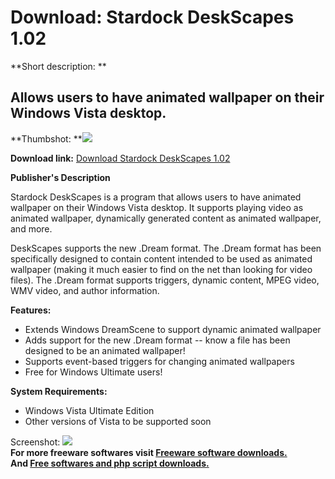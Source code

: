# Download: Stardock DeskScapes 1.02

**Short description: **

## Allows users to have animated wallpaper on their Windows Vista desktop.

  
**Thumbshot: **![](http://www.freewarefiles.com/screenshot/stdeskscapes2_md.jpg)   
  
**Download link:** [Download Stardock DeskScapes 1.02](http://freesoftwares.boysofts.com/Stardock-DeskScapes_program_37782.html)  
  

**Publisher's Description**  
  

Stardock DeskScapes is a program that allows users to have animated wallpaper
on their Windows Vista desktop. It supports playing video as animated
wallpaper, dynamically generated content as animated wallpaper, and more.

DeskScapes supports the new .Dream format. The .Dream format has been
specifically designed to contain content intended to be used as animated
wallpaper (making it much easier to find on the net than looking for video
files). The .Dream format supports triggers, dynamic content, MPEG video, WMV
video, and author information.

**Features:**

  * Extends Windows DreamScene to support dynamic animated wallpaper 
  * Adds support for the new .Dream format -- know a file has been designed to be an animated wallpaper! 
  * Supports event-based triggers for changing animated wallpapers 
  * Free for Windows Ultimate users! 

**System Requirements:**

  * Windows Vista Ultimate Edition 
  * Other versions of Vista to be supported soon 

  
  
Screenshot: ![](http://www.freewarefiles.com/screenshot/stdeskscapes2.jpg)  
**For more freeware softwares visit [Freeware software downloads.](http://freesoftwares.boysofts.com/)**   
**And [Free softwares and php script downloads.](http://www.boysofts.com/)**

